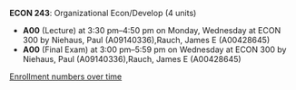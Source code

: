 **ECON 243**: Organizational Econ/Develop (4 units)

- **A00** (Lecture) at 3:30 pm–4:50 pm on Monday, Wednesday at ECON 300 by Niehaus, Paul (A09140336),Rauch, James E (A00428645)
- **A00** (Final Exam) at 3:00 pm–5:59 pm on Wednesday at ECON 300 by Niehaus, Paul (A09140336),Rauch, James E (A00428645)

[Enrollment numbers over time](./ECON243.tsv)
